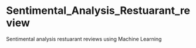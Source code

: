 # Sentimental_Analysis_Restuarant_review
Sentimental analysis restuarant reviews using Machine Learning
